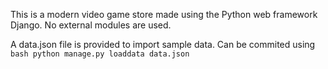 This is a modern video game store made using the Python web framework Django.
No external modules are used.

A data.json file is provided to import sample data.
Can be commited using 
```bash python manage.py loaddata data.json```

